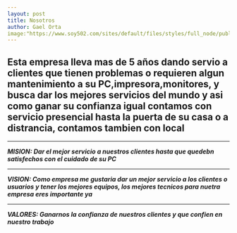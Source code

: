 ```yaml
--- 
layout: post
title: Nosotros 
author: Gael Orta 
image:"https://www.soy502.com/sites/default/files/styles/full_node/public/2020/Oct/01/peanuts_charlie_brown_snoopy_soy502_guatemala.jpg" 
---
```


## Esta empresa lleva mas de 5 años dando servio a clientes que tienen problemas o requieren algun mantenimiento a su PC,impresora,monitores, y busca dar los mejores servicios del mundo y asi como ganar su confianza igual contamos con servicio presencial hasta la puerta de su casa o a distrancia, contamos tambien con local

***

**_MISION: Dar el mejor servicio a nuestros clientes hasta que quedebn satisfechos con el cuidado de su PC_**

***

**_VISION: Como empresa me gustaria dar un mejor servicio a los clientes o usuarios y tener los mejores equipos, los mejores tecnicos para nuetra empresa eres importante ya_**

***

**_VALORES: Ganarnos la confianza de nuestros clientes y que confien en nuestro trabajo_**
